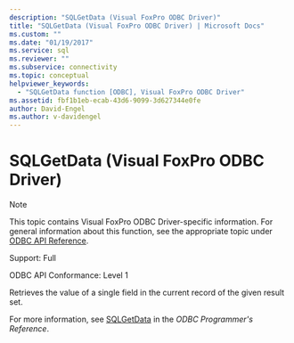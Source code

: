 ```yaml
---
description: "SQLGetData (Visual FoxPro ODBC Driver)"
title: "SQLGetData (Visual FoxPro ODBC Driver) | Microsoft Docs"
ms.custom: ""
ms.date: "01/19/2017"
ms.service: sql
ms.reviewer: ""
ms.subservice: connectivity
ms.topic: conceptual
helpviewer_keywords: 
  - "SQLGetData function [ODBC], Visual FoxPro ODBC Driver"
ms.assetid: fbf1b1eb-ecab-43d6-9099-3d627344e0fe
author: David-Engel
ms.author: v-davidengel
---
```

# SQLGetData (Visual FoxPro ODBC Driver)
> [!NOTE]  
>  This topic contains Visual FoxPro ODBC Driver-specific information. For general information about this function, see the appropriate topic under [ODBC API Reference](../../odbc/reference/syntax/odbc-api-reference.md).  
  
 Support: Full  
  
 ODBC API Conformance: Level 1  
  
 Retrieves the value of a single field in the current record of the given result set.  
  
 For more information, see [SQLGetData](../../odbc/reference/syntax/sqlgetdata-function.md) in the *ODBC Programmer's Reference*.

